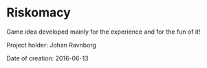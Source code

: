 # Riskomacy

Game idea developed mainly for the experience and for the fun of it!

Project holder: Johan Ravnborg

Date of creation: 2016-06-13
